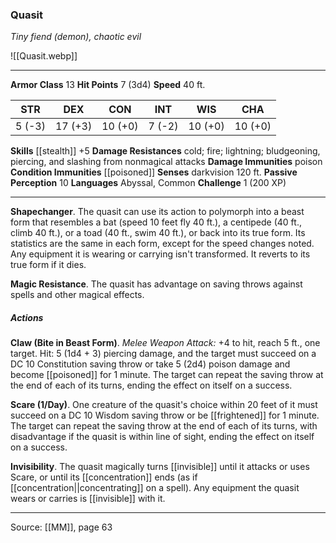 ### Quasit
_Tiny fiend (demon), chaotic evil_

![[Quasit.webp]]




---

**Armor Class** 13
**Hit Points** 7 (3d4)
**Speed** 40 ft.

| STR     | DEX     | CON     | INT     | WIS     | CHA     |
|---------|---------|---------|---------|---------|---------|
| 5 (-3) | 17 (+3) | 10 (+0) | 7 (-2) | 10 (+0) | 10 (+0) |

**Skills** [[stealth]] +5
**Damage Resistances** cold; fire; lightning; bludgeoning, piercing, and slashing from nonmagical attacks
**Damage Immunities** poison
**Condition Immunities** [[poisoned]]
**Senses** darkvision 120 ft.
**Passive Perception** 10
**Languages** Abyssal, Common
**Challenge** 1 (200 XP)

---

**Shapechanger**. The quasit can use its action to polymorph into a beast form that resembles a bat (speed 10 feet fly 40 ft.), a centipede (40 ft., climb 40 ft.), or a toad (40 ft., swim 40 ft.), or back into its true form. Its statistics are the same in each form, except for the speed changes noted. Any equipment it is wearing or carrying isn't transformed. It reverts to its true form if it dies.

**Magic Resistance**. The quasit has advantage on saving throws against spells and other magical effects.

##### Actions
**Claw (Bite in Beast Form)**. _Melee Weapon Attack:_ +4 to hit, reach 5 ft., one target. Hit: 5 (1d4 + 3) piercing damage, and the target must succeed on a DC 10 Constitution saving throw or take 5 (2d4) poison damage and become [[poisoned]] for 1 minute. The target can repeat the saving throw at the end of each of its turns, ending the effect on itself on a success.

**Scare (1/Day)**. One creature of the quasit's choice within 20 feet of it must succeed on a DC 10 Wisdom saving throw or be [[frightened]] for 1 minute. The target can repeat the saving throw at the end of each of its turns, with disadvantage if the quasit is within line of sight, ending the effect on itself on a success.

**Invisibility**. The quasit magically turns [[invisible]] until it attacks or uses Scare, or until its [[concentration]] ends (as if [[concentration||concentrating]] on a spell). Any equipment the quasit wears or carries is [[invisible]] with it.


---

Source: [[MM]], page 63